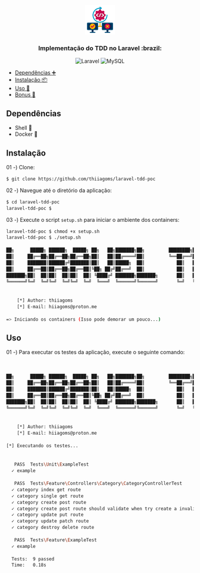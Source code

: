 <div align="center">
  <a href="https://github.com/thiiagoms/laravel-tdd-poc">
      <img src="./assets/img/testing.png" alt="Logo" width="80" height="80">
  </a>
  <h3>Implementação do TDD no Laravel :brazil:</h3>
  <p float="left">
    <img
      src="https://img.shields.io/badge/laravel-%23FF2D20.svg?style=for-the-badge&logo=laravel&logoColor=white"
      alt="Laravel"
    />
 <img
      src="https://img.shields.io/badge/mysql-%2300f.svg?style=for-the-badge&logo=mysql&logoColor=white"
      alt="MySQL"
    />
  </p>
</div>

- [Dependências :heavy_plus_sign:](#dependências)
- [Instalação :package:](#instalação)
- [Uso :runner:](#uso)
- [Bonus :medal_sports:](#bonus)

## Dependências
- Shell :shell:
- Docker :whale:


## Instalação

01 -) Clone:
```bash
$ git clone https://github.com/thiiagoms/laravel-tdd-poc
```

02 -) Navegue até o diretório da aplicação:
```bash
$ cd laravel-tdd-poc
laravel-tdd-poc $
```

03 -) Execute o script `setup.sh` para iniciar o ambiente dos containers:
```bash
laravel-tdd-poc $ chmod +x setup.sh
laravel-tdd-poc $ ./setup.sh

██╗      █████╗ ██████╗  █████╗ ██╗   ██╗███████╗██╗         ████████╗██████╗ ██████╗
██║     ██╔══██╗██╔══██╗██╔══██╗██║   ██║██╔════╝██║         ╚══██╔══╝██╔══██╗██╔══██╗
██║     ███████║██████╔╝███████║██║   ██║█████╗  ██║            ██║   ██║  ██║██║  ██║
██║     ██╔══██║██╔══██╗██╔══██║╚██╗ ██╔╝██╔══╝  ██║            ██║   ██║  ██║██║  ██║
███████╗██║  ██║██║  ██║██║  ██║ ╚████╔╝ ███████╗███████╗       ██║   ██████╔╝██████╔╝
╚══════╝╚═╝  ╚═╝╚═╝  ╚═╝╚═╝  ╚═╝  ╚═══╝  ╚══════╝╚══════╝       ╚═╝   ╚═════╝ ╚═════╝


    [*] Author: thiiagoms
    [*] E-mail: hiiagoms@proton.me

=> Iniciando os containers (Isso pode demorar um pouco...)

```
## Uso

01 -) Para executar os testes da aplicação, execute o seguinte comando:
```bash


██╗      █████╗ ██████╗  █████╗ ██╗   ██╗███████╗██╗         ████████╗██████╗ ██████╗
██║     ██╔══██╗██╔══██╗██╔══██╗██║   ██║██╔════╝██║         ╚══██╔══╝██╔══██╗██╔══██╗
██║     ███████║██████╔╝███████║██║   ██║█████╗  ██║            ██║   ██║  ██║██║  ██║
██║     ██╔══██║██╔══██╗██╔══██║╚██╗ ██╔╝██╔══╝  ██║            ██║   ██║  ██║██║  ██║
███████╗██║  ██║██║  ██║██║  ██║ ╚████╔╝ ███████╗███████╗       ██║   ██████╔╝██████╔╝
╚══════╝╚═╝  ╚═╝╚═╝  ╚═╝╚═╝  ╚═╝  ╚═══╝  ╚══════╝╚══════╝       ╚═╝   ╚═════╝ ╚═════╝


    [*] Author: thiiagoms
    [*] E-mail: hiiagoms@proton.me

[*] Executando os testes...


   PASS  Tests\Unit\ExampleTest
  ✓ example

   PASS  Tests\Feature\Controllers\Category\CategoryControllerTest
  ✓ category index get route
  ✓ category single get route
  ✓ category create post route
  ✓ category create post route should validate when try create a invalid category
  ✓ category update put route
  ✓ category update patch route
  ✓ category destroy delete route

   PASS  Tests\Feature\ExampleTest
  ✓ example

  Tests:  9 passed
  Time:   0.18s
```
